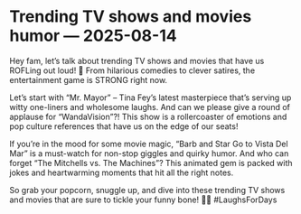 # Trending TV shows and movies humor — 2025-08-14

Hey fam, let’s talk about trending TV shows and movies that have us ROFLing out loud! 🤣 From hilarious comedies to clever satires, the entertainment game is STRONG right now.

Let’s start with “Mr. Mayor” – Tina Fey’s latest masterpiece that’s serving up witty one-liners and wholesome laughs. And can we please give a round of applause for “WandaVision”?! This show is a rollercoaster of emotions and pop culture references that have us on the edge of our seats!

If you’re in the mood for some movie magic, “Barb and Star Go to Vista Del Mar” is a must-watch for non-stop giggles and quirky humor. And who can forget “The Mitchells vs. The Machines”? This animated gem is packed with jokes and heartwarming moments that hit all the right notes.

So grab your popcorn, snuggle up, and dive into these trending TV shows and movies that are sure to tickle your funny bone! 🍿✨ #LaughsForDays